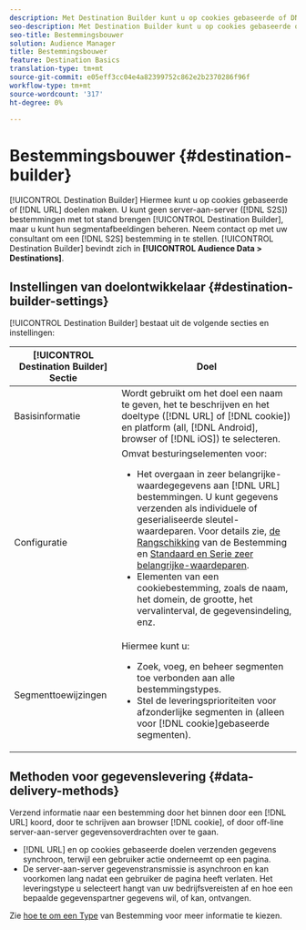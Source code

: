 ```yaml
---
description: Met Destination Builder kunt u op cookies gebaseerde of DNL URL-doelen maken. U kunt geen server-aan-server (S2S) bestemmingen met de Bouwer van de Bestemming tot stand brengen, maar u kunt hun segmentafbeeldingen beheren. Neem contact op met uw consultant om een S2S-bestemming in te stellen. De Bouwer van de bestemming wordt gevestigd in de Gegevens van het Publiek > Doelen.
seo-description: Met Destination Builder kunt u op cookies gebaseerde of DNL URL-doelen maken. U kunt geen server-aan-server (S2S) bestemmingen met de Bouwer van de Bestemming tot stand brengen, maar u kunt hun segmentafbeeldingen beheren. Neem contact op met uw consultant om een S2S-bestemming in te stellen. De Bouwer van de bestemming wordt gevestigd in de Gegevens van het Publiek > Doelen.
seo-title: Bestemmingsbouwer
solution: Audience Manager
title: Bestemmingsbouwer
feature: Destination Basics
translation-type: tm+mt
source-git-commit: e05eff3cc04e4a82399752c862e2b2370286f96f
workflow-type: tm+mt
source-wordcount: '317'
ht-degree: 0%

---
```



# Bestemmingsbouwer {#destination-builder}

[!UICONTROL Destination Builder] Hiermee kunt u op cookies gebaseerde of [!DNL URL] doelen maken. U kunt geen server-aan-server ([!DNL S2S]) bestemmingen met tot stand brengen [!UICONTROL Destination Builder], maar u kunt hun segmentafbeeldingen beheren. Neem contact op met uw consultant om een [!DNL S2S] bestemming in te stellen. [!UICONTROL Destination Builder] bevindt zich in **[!UICONTROL Audience Data > Destinations]**.

## Instellingen van doelontwikkelaar {#destination-builder-settings}

<!-- destination-builder.xml -->

[!UICONTROL Destination Builder] bestaat uit de volgende secties en instellingen:

| [!UICONTROL Destination Builder] Sectie | Doel |
|--- |--- |
| Basisinformatie | Wordt gebruikt om het doel een naam te geven, het te beschrijven en het doeltype ([!DNL URL] of [!DNL cookie]) en platform (all, [!DNL Android], browser of [!DNL iOS]) te selecteren. |
| Configuratie | Omvat besturingselementen voor: <br/><ul><li>Het overgaan in zeer belangrijke-waardegegevens aan [!DNL URL] bestemmingen. U kunt gegevens verzenden als individuele of geserialiseerde sleutel-waardeparen. Voor details zie, [de Rangschikking](../../features/destinations/key-value-pairs.md#destination-serialized) van de Bestemming en [Standaard en Serie zeer belangrijke-waardeparen](../../features/destinations/key-value-pairs.md). </li><li>Elementen van een cookiebestemming, zoals de naam, het domein, de grootte, het vervalinterval, de gegevensindeling, enz.</li></ul> |
| Segmenttoewijzingen | Hiermee kunt u: <br/><ul><li>Zoek, voeg, en beheer segmenten toe verbonden aan alle bestemmingstypes. </li><li>Stel de leveringsprioriteiten voor afzonderlijke segmenten in (alleen voor [!DNL cookie]gebaseerde segmenten).</li></ul> |

## Methoden voor gegevenslevering {#data-delivery-methods}

Verzend informatie naar een bestemming door het binnen door een [!DNL URL] koord, door te schrijven aan browser [!DNL cookie], of door off-line server-aan-server gegevensoverdrachten over te gaan.

* [!DNL URL] en op cookies gebaseerde doelen verzenden gegevens synchroon, terwijl een gebruiker actie onderneemt op een pagina.
* De server-aan-server gegevenstransmissie is asynchroon en kan voorkomen lang nadat een gebruiker de pagina heeft verlaten. Het leveringstype u selecteert hangt van uw bedrijfsvereisten af en hoe een bepaalde gegevenspartner gegevens wil, of kan, ontvangen.

Zie [hoe te om een Type](../../features/destinations/destinations.md) van Bestemming voor meer informatie te kiezen.